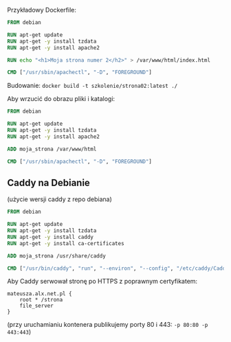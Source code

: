 Przykładowy Dockerfile:

```dockerfile
FROM debian

RUN apt-get update
RUN apt-get -y install tzdata
RUN apt-get -y install apache2

RUN echo "<h1>Moja strona numer 2</h2>" > /var/www/html/index.html

CMD ["/usr/sbin/apachectl", "-D", "FOREGROUND"]

```

Budowanie: `docker build -t szkolenie/strona02:latest ./`

Aby wrzucić do obrazu pliki i katalogi:

```dockerfile
FROM debian

RUN apt-get update
RUN apt-get -y install tzdata
RUN apt-get -y install apache2

ADD moja_strona /var/www/html

CMD ["/usr/sbin/apachectl", "-D", "FOREGROUND"]
```

## Caddy na Debianie

(użycie wersji caddy z repo debiana)

```dockerfile
FROM debian

RUN apt-get update
RUN apt-get -y install tzdata
RUN apt-get -y install caddy
RUN apt-get -y install ca-certificates

ADD moja_strona /usr/share/caddy

CMD ["/usr/bin/caddy", "run", "--environ", "--config", "/etc/caddy/Caddyfile"]
```

Aby Caddy serwował stronę po HTTPS z poprawnym certyfikatem:

```caddyfile
mateusza.alx.net.pl {
	root * /strona
	file_server
}
```

(przy uruchamianiu kontenera publikujemy porty 80 i 443: `-p 80:80 -p 443:443`)


